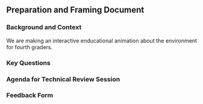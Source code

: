 ## Preparation and Framing Document
### Background and Context
We are making an interactive enducational animation about the environment for fourth graders.
### Key Questions
### Agenda for Technical Review Session
### Feedback Form
